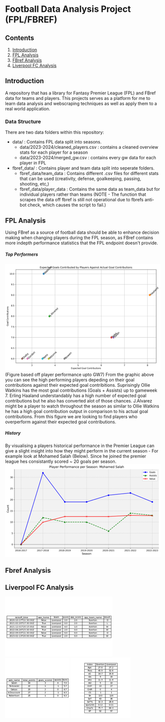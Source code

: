 # Football Data Analysis Project (FPL/FBREF)

## Contents

1) [Introduction](https://github.com/chowvb/FPL_analysis#introduction)
2) [FPL Analysis](https://github.com/chowvb/FPL_analysis#fpl-analysis)
3) [FBref Analysis](https://github.com/chowvb/FPL_analysis#fbref-analysis)
4) [Liverpool FC Analysis](https://github.com/chowvb/FPL_analysis#liverpool-fc-analysis)


## Introduction
A repository that has a library for Fantasy Premier League (FPL) and FBref data for teams and players. 
This projects serves as a platform for me to learn data analysis and webscraping techniques as well as apply them to a real world application. 

### Data Structure
There are two data folders within this repository:
- data/ : Contains FPL data split into seasons. 
  - data/2023-2024/cleaned_players.csv : contains a cleaned overview stats for each player for a season
  - data/2023-2024/merged_gw.csv : contains every gw data for each player in FPL
- fbref_data/ : Contains player and team data split into seperate folders.
  - fbref_data/team_data : Contains different .csv files for different stats that can be used (creativity, defense, goalkeeping, passing, shooting, etc,)
  - fbref_data/player_data : Contains the same data as team_data but for individual players rather than teams (NOTE - The function that scrapes the data off fbref is still not operational due to fbrefs anti-bot check, which causes the script to fail.)

## FPL Analysis 
Using FBref as a source of football data should be able to enhance decision making when changing players during the FPL season, as FBref contains more indepth performance statistics that the FPL endpoint doesn't provide.
##### Top Performers
![Expected Goal Contribution vs Actual Goal Contributions!](images/Attacking_Performance.png)
(Figure based off player performance upto GW7)
From the graphic above you can see the high performing players depeding on their goal contributions against their expected goal contribitions. Suprisingly Ollie Watkins has the most goal contributions (Goals + Assists) up to gameweek 7. Erling Haaland understandably has a high number of expected goal contributions but he also has converted alot of those chances. J.Alvarez might be a player to watch throughout the season as similar to Ollie Watkins he has a high goal contribution output in comparison to his actual goal contributions. 
From this figure we are looking to find players who overperform against their expected goal contributions. 
##### History
By visualising a players historical performance in the Premier League can give a slight insight into how they might perform in the current season - For example look at Mohamed Salah (Below). Since he joined the premier league hes consistantly scored ~ 20 goals per season.
![Mohamed Salah FPL History!](images/player_performance_example.png)

## Fbref Analysis



## Liverpool FC Analysis
![h2h_results!](images/h2h_results.png)
![one_2_watch!](images/one_2_watch.png)
![summary_stats!](images/summary_stats.png)

